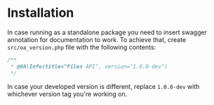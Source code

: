 # Installation
In case running as a standalone package you need to insert swagger annotation for documentation to work.
To achieve that, create `src/oa_version.php` file with the following contents:
```php
/**
 * @OA\Info(title="Files API", version="1.0.0-dev")
 */
 ```
In case your developed version is different, replace `1.0.0-dev` with whichever version tag you're working on.

